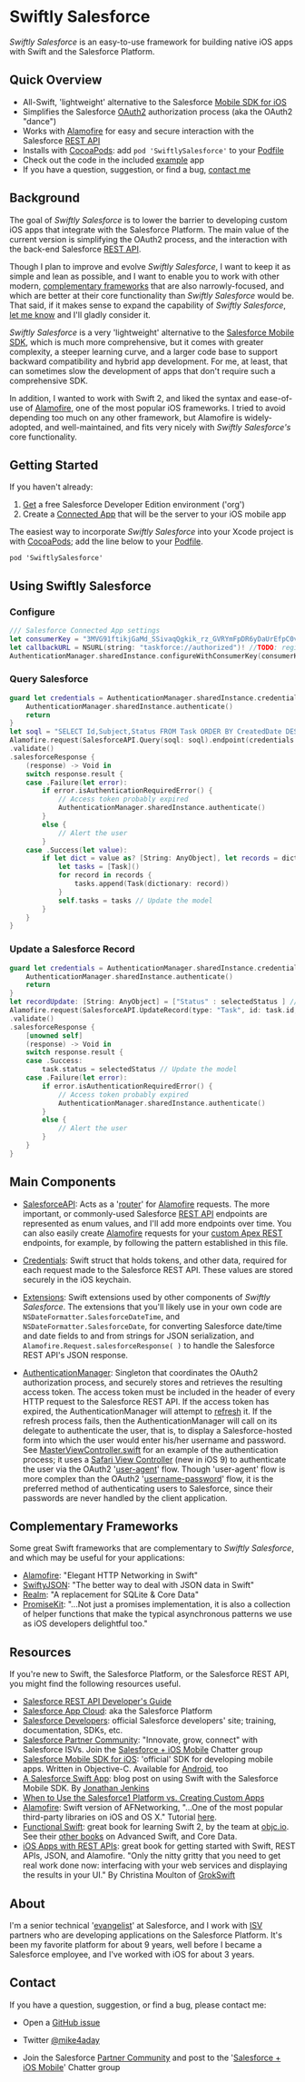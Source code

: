 # Swiftly Salesforce
_Swiftly Salesforce_ is an easy-to-use framework for building native iOS apps with Swift and the Salesforce Platform.

## Quick Overview
- All-Swift, 'lightweight' alternative to the Salesforce [Mobile SDK for iOS]
- Simplifies the Salesforce [OAuth2] authorization process (aka the OAuth2 "dance")
- Works with [Alamofire] for easy and secure interaction with the Salesforce [REST API]
- Installs with [CocoaPods]: add `pod 'SwiftlySalesforce'` to your [Podfile]
- Check out the code in the included [example] app
- If you have a question, suggestion, or find a bug, [contact me](#contact)

## Background

The goal of _Swiftly Salesforce_ is to lower the barrier to developing custom iOS apps that integrate with the Salesforce Platform. The main value of the current version is simplifying the OAuth2 process, and the interaction with the back-end Salesforce [REST API].

Though I plan to improve and evolve _Swiftly Salesforce_, I want to keep it as simple and lean as possible, and I want to enable you to work with other modern, [complementary frameworks](#complementary-frameworks) that are also narrowly-focused, and which are better at their core functionality than _Swiftly Salesforce_ would be. That said, if it makes sense to expand the capability of _Swiftly Salesforce_, [let me know](#contact) and I'll gladly consider it.

_Swiftly Salesforce_ is a very 'lightweight' alternative to the [Salesforce Mobile SDK][Mobile SDK for iOS], which is much more comprehensive, but it comes with greater complexity, a steeper learning curve, and a larger code base to support backward compatibility and hybrid app development. For me, at least, that can sometimes slow the development of apps that don't require such a comprehensive SDK. 

In addition, I wanted to work with Swift 2, and liked the syntax and ease-of-use of [Alamofire], one of the most popular iOS frameworks. I tried to avoid depending too much on any other framework, but Alamofire is widely-adopted, and well-maintained, and fits very nicely with _Swiftly Salesforce's_ core functionality.

## Getting Started
If you haven't already:

1. [Get](https://developer.salesforce.com/signup) a free Salesforce Developer Edition environment ('org')
2. Create a [Connected App] that will be the server to your iOS mobile app

The easiest way to incorporate _Swiftly Salesforce_ into your Xcode project is with [CocoaPods]; add the  line below to your [Podfile]. 
```
pod 'SwiftlySalesforce' 
```

## Using Swiftly Salesforce

### Configure
```swift
/// Salesforce Connected App settings
let consumerKey = "3MVG91ftikjGaMd_SSivaqQgkik_rz_GVRYmFpDR6yDaUrEfpC0vKqisPMY1klyH78G9Ockl2p7IJuqRk07nQ"
let callbackURL = NSURL(string: "taskforce://authorized")! //TODO: register this URL scheme...
AuthenticationManager.sharedInstance.configureWithConsumerKey(consumerKey, callbackURL: callbackURL)
```

### Query Salesforce
```swift
guard let credentials = AuthenticationManager.sharedInstance.credentials else {
	AuthenticationManager.sharedInstance.authenticate()
	return
} 
let soql = "SELECT Id,Subject,Status FROM Task ORDER BY CreatedDate DESC LIMIT 100"
Alamofire.request(SalesforceAPI.Query(soql: soql).endpoint(credentials: credentials))
.validate()
.salesforceResponse {
	(response) -> Void in
	switch response.result {
	case .Failure(let error):
		if error.isAuthenticationRequiredError() {
			// Access token probably expired
			AuthenticationManager.sharedInstance.authenticate()
		}
		else {
			// Alert the user
		}
	case .Success(let value):
		if let dict = value as? [String: AnyObject], let records = dict["records"] as? [[String: AnyObject]] {
			let tasks = [Task]()
			for record in records {
				tasks.append(Task(dictionary: record))
			}
			self.tasks = tasks // Update the model
		}
	}
}
```

### Update a Salesforce Record
```swift
guard let credentials = AuthenticationManager.sharedInstance.credentials else {
	AuthenticationManager.sharedInstance.authenticate()
	return
}
let recordUpdate: [String: AnyObject] = ["Status" : selectedStatus ] // Update the status field
Alamofire.request(SalesforceAPI.UpdateRecord(type: "Task", id: task.id, fields: recordUpdate).endpoint(credentials: credentials))
.validate()
.salesforceResponse {
	[unowned self]
	(response) -> Void in
	switch response.result {
	case .Success:
		task.status = selectedStatus // Update the model
	case .Failure(let error):
		if error.isAuthenticationRequiredError() {
			// Access token probably expired
			AuthenticationManager.sharedInstance.authenticate()
		}
		else {
			// Alert the user
		}
	}
}
```

## Main Components
* [SalesforceAPI]: Acts as a '[router](https://littlebitesofcocoa.com/93-creating-a-router-for-alamofire)' for [Alamofire] requests. The more important, or commonly-used Salesforce [REST API] endpoints are represented as enum values, and I'll add more endpoints over time. You can also easily create [Alamofire] requests for your [custom Apex REST][Apex REST] endpoints, for example, by following the pattern established in this file.

* [Credentials]: Swift struct that holds tokens, and other data, required for each request made to the Salesforce REST API. These values are stored securely in the iOS keychain.

* [Extensions]: Swift extensions used by other components of _Swiftly Salesforce_. The extensions that you'll likely use in your own code are `NSDateFormatter.SalesforceDateTime`, and `NSDateFormatter.SalesforceDate`, for converting Salesforce date/time and date fields to and from strings for JSON serialization, and `Alamofire.Request.salesforceResponse( )` to handle the Salesforce REST API's JSON response.

* [AuthenticationManager]: Singleton that coordinates the OAuth2 authorization process, and securely stores and retrieves the resulting access token. The access token must be included in the header of every HTTP request to the Salesforce REST API. If the access token has expired, the AuthenticationManager will attempt to [refresh][OAuth2 refresh token flow] it. If the refresh process fails, then the AuthenticationManager will call on its delegate to authenticate the user, that is, to display a Salesforce-hosted form into which the user would enter his/her username and password. See [MasterViewController.swift] for an example of the authentication process; it uses a [Safari View Controller](https://developer.apple.com/videos/play/wwdc2015-504/) (new in iOS 9) to authenticate the user via the OAuth2 '[user-agent][OAuth2 user-agent flow]' flow. Though 'user-agent' flow is more complex than the OAuth2 '[username-password][OAuth2 username-password flow]' flow, it is the preferred method of authenticating users to Salesforce, since their passwords are never handled by the client application.

## Complementary Frameworks
Some great Swift frameworks that are complementary to _Swiftly Salesforce_, and which may be useful for your applications:
* [Alamofire]: "Elegant HTTP Networking in Swift"
* [SwiftyJSON](https://github.com/SwiftyJSON/SwiftyJSON): "The better way to deal with JSON data in Swift"
* [Realm](http://realm.io): "A replacement for SQLite & Core Data"
* [PromiseKit](http://promisekit.org): "...Not just a promises implementation, it is also a collection of helper functions that make the typical asynchronous patterns we use as iOS developers delightful too."

## Resources
If you're new to Swift, the Salesforce Platform, or the Salesforce REST API, you might find the following resources useful.
* [Salesforce REST API Developer's Guide][REST API]
* [Salesforce App Cloud](http://www.salesforce.com/platform): aka the Salesforce Platform
* [Salesforce Developers](https://developer.salesforce.com): official Salesforce developers' site; training, documentation, SDKs, etc.
* [Salesforce Partner Community](https://partners.salesforce.com): "Innovate, grow, connect" with Salesforce ISVs. Join the [Salesforce + iOS Mobile][sfdc-ios Chatter] Chatter group
* [Salesforce Mobile SDK for iOS][Mobile SDK for iOS]: 'official' SDK for developing mobile apps. Written in Objective-C. Available for [Android](https://github.com/forcedotcom/SalesforceMobileSDK-Android), too
* [A Salesforce Swift App](http://www.mobileandemerging.technology/a-salesforce-mobile-app-with-swift/): blog post on using Swift with the Salesforce Mobile SDK. By [Jonathan Jenkins](http://www.mobileandemerging.technology/author/jonathan-jenkins/)
* [When to Use the Salesforce1 Platform vs. Creating Custom Apps](https://help.salesforce.com/HTViewSolution?id=000192840&language=en_US)
* [Alamofire]: Swift version of AFNetworking, "...One of the most popular third-party libraries on iOS and OS X." Tutorial [here](http://www.raywenderlich.com/85080/beginning-alamofire-tutorial).
* [Functional Swift](https://www.objc.io/books/functional-swift/): great book for learning Swift 2, by the team at [objc.io](http://objc.io). See their [other books](https://www.objc.io/books/) on Advanced Swift, and Core Data.
* [iOS Apps with REST APIs](https://grokswift.com/bookshort/?utm_expid=86885646-0.pSwvTyVzSoG5VWML8NMtRw.1&utm_referrer=https%3A%2F%2Fgrokswift.com%2F): great book for getting started with Swift, REST APIs, JSON, and Alamofire. "Only the nitty gritty that you need to get real work done now: interfacing with your web services and displaying the results in your UI." By Christina Moulton of [GrokSwift](https://twitter.com/GrokSwift) 

## About
I'm a senior technical '[evangelist](https://en.wikipedia.org/wiki/Technology_evangelist)' at Salesforce, and I work with [ISV](https://en.wikipedia.org/wiki/Independent_software_vendor) partners who are developing applications on the Salesforce Platform. It's been my favorite platform for about 9 years, well before I became a Salesforce employee, and I've worked with iOS for about 3 years. 

## Contact
If you have a question, suggestion, or find a bug, please contact me:
* Open a [GitHub issue](https://github.com/mike4aday/SwiftlySalesforce/issues)
* Twitter [@mike4aday]
* Join the Salesforce [Partner Community] and post to the '[Salesforce + iOS Mobile][sfdc-ios Chatter]' Chatter group

   [Alamofire]: <https://github.com/alamofire/alamofire>
   [OAuth2]: <https://developer.salesforce.com/page/Digging_Deeper_into_OAuth_2.0_on_Force.com>
   [REST API]: <https://developer.salesforce.com/docs/atlas.en-us.api_rest.meta/api_rest/>
   [Swift 2]: <https://developer.apple.com/swift/>
   [Podfile]: <https://guides.cocoapods.org/syntax/podfile.html>
   [CocoaPods]: <https://cocoapods.org/>
   [sfdc-ios Chatter]: <http://sfdc.co/sfdc-ios>
   [@mike4aday]: <https://twitter.com/mike4aday>
   [Connected App]: <https://help.salesforce.com/apex/HTViewHelpDoc?id=connected_app_overview.htm>
   [Partner Community]: <https://p.force.com>
   [Apex REST]: <https://developer.salesforce.com/page/Creating_REST_APIs_using_Apex_REST>
   [OAuth2 user-agent flow]: <https://help.salesforce.com/apex/HTViewHelpDoc?id=remoteaccess_oauth_user_agent_flow.htm&language=en>
   [OAuth2 username-password flow]: <https://help.salesforce.com/apex/HTViewHelpDoc?id=remoteaccess_oauth_username_password_flow.htm&language=en>
   [OAuth2 refresh token flow]: <https://help.salesforce.com/apex/HTViewHelpDoc?id=remoteaccess_oauth_refresh_token_flow.htm&language=en_US>
   [Example]: <https://github.com/mike4aday/SwiftlySalesforce/tree/master/Example/SwiftlySalesforce>
   [Mobile SDK for iOS]: <https://github.com/forcedotcom/SalesforceMobileSDK-iOS>
   
   [SalesforceAPI]: <https://github.com/mike4aday/SwiftlySalesforce/blob/master/Pod/Classes/SalesforceAPI.swift>
   [Credentials]: <https://github.com/mike4aday/SwiftlySalesforce/blob/master/Pod/Classes/Credentials.swift>
   [Extensions]: <https://github.com/mike4aday/SwiftlySalesforce/blob/master/Pod/Classes/Extensions.swift>
   [AuthenticationManager]: <https://github.com/mike4aday/SwiftlySalesforce/blob/master/Pod/Classes/AuthenticationManager.swift>
   [MasterViewController.swift]: <https://github.com/mike4aday/SwiftlySalesforce/blob/master/Example/SwiftlySalesforce/MasterViewController.swift>
